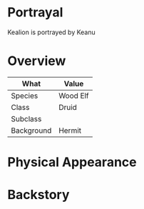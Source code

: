 # Portrayal
Kealion is portrayed by Keanu

# Overview

| **What**   | **Value** |
| ---------- | --------- |
| Species    | Wood Elf  |
| Class      | Druid     |
| Subclass   |           |
| Background | Hermit    |

# Physical Appearance


# Backstory
